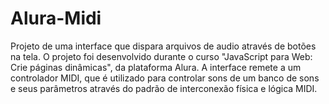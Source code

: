 # Alura-Midi

Projeto de uma interface que dispara arquivos de audio através de botões na tela. O projeto foi desenvolvido durante o curso "JavaScript para Web: Crie páginas dinâmicas", da plataforma Alura. A interface remete a um controlador MIDI, que é utilizado para controlar sons de um banco de sons e seus parâmetros através do padrão de interconexão física e lógica MIDI.
